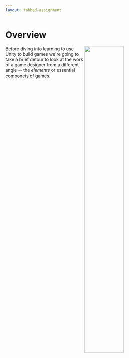 ```yaml
---
layout: tabbed-assignment
---
```


# Overview

<img src="https://www.printplaygames.com/wp-content/uploads/2018/04/file1-3-3.jpeg" align="right" width="50%" class="overview-image">

Before diving into learning to use Unity to build games we're going to take a brief detour to look at the work of a game designer from a different angle -- the *elements* or essential componets of games. 

<!-- Don't edit links here, change them in _data/assignment.yml instead, -->

[slides]: <{{site.data.assignment.slides}}>
[template]: <{{site.data.assignment.template}}>
